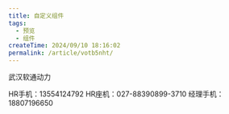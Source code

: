 ```yaml
---
title: 自定义组件
tags:
  - 预览
  - 组件
createTime: 2024/09/10 18:16:02
permalink: /article/votb5nht/
---
```


<CustomComponent />

武汉软通动力

HR手机：13554124792
HR座机：027-88390899-3710
经理手机：18807196650